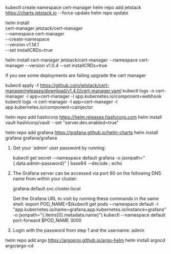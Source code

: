 kubectl create namespace cert-manager
helm repo add jetstack https://charts.jetstack.io --force-update
helm repo update

helm install \
  cert-manager jetstack/cert-manager \
  --namespace cert-manager \
  --create-namespace \
  --version v1.14.1 \
  --set installCRDs=true
  
helm install cert-manager jetstack/cert-manager --namespace cert-manager --version v1.0.4 --set installCRDs=true




if you see some deployments are failing upgrade the cert manager

kubectl apply -f https://github.com/jetstack/cert-manager/releases/download/v1.4.0/cert-manager.yaml
kubectl logs -n cert-manager -l app=cert-manager -l app.kubernetes.io/component=webhook
kubectl logs -n cert-manager -l app=cert-manager -l app.kubernetes.io/component=cainjector



helm repo add hashicorp https://helm.releases.hashicorp.com
helm install vault hashicorp/vault --set "server.dev.enabled=true"


helm repo add grafana https://grafana.github.io/helm-charts
helm install grafana grafana/grafana


1. Get your 'admin' user password by running:

   kubectl get secret --namespace default grafana -o jsonpath="{.data.admin-password}" | base64 --decode ; echo


2. The Grafana server can be accessed via port 80 on the following DNS name from within your cluster:

   grafana.default.svc.cluster.local

   Get the Grafana URL to visit by running these commands in the same shell:
     export POD_NAME=$(kubectl get pods --namespace default -l "app.kubernetes.io/name=grafana,app.kubernetes.io/instance=grafana" -o jsonpath="{.items[0].metadata.name}")
     kubectl --namespace default port-forward $POD_NAME 3000

3. Login with the password from step 1 and the username: admin


helm repo add argo https://argoproj.github.io/argo-helm
helm install argocd argo/argo-cd



